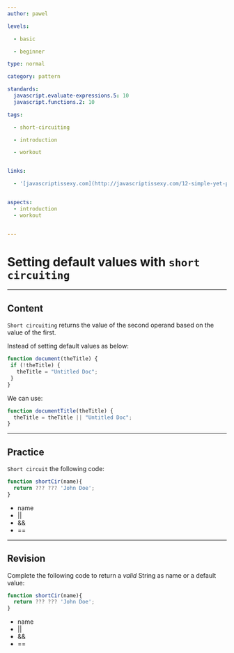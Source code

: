 ```yaml
---
author: pawel

levels:

  - basic

  - beginner

type: normal

category: pattern

standards:
  javascript.evaluate-expressions.5: 10
  javascript.functions.2: 10

tags:

  - short-circuiting

  - introduction

  - workout


links:

  - '[javascriptissexy.com](http://javascriptissexy.com/12-simple-yet-powerful-javascript-tips/){website}'


aspects:
  - introduction
  - workout


---
```


# Setting default values with `short circuiting`

---
## Content

`Short circuiting` returns the value of the second operand based on the value of the first.

Instead of setting default values as below:

```javascript
function document(theTitle) {
 if (!theTitle) {
   theTitle = "Untitled Doc";
 }
}
```
We can use:

```javascript
function documentTitle(theTitle) {
  theTitle = theTitle || "Untitled Doc";
}
```

---
## Practice

`Short circuit` the following code:
```javascript
function shortCir(name){
  return ??? ??? 'John Doe';
}
```

* name
* ||
* &&
* ==

---
## Revision

Complete the following code to return a *valid* String as name or a default value:

```javascript
function shortCir(name){
  return ??? ??? 'John Doe';
}
```

* name
* ||
* &&
* ==
 
